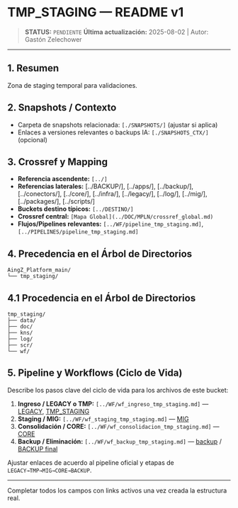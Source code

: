 # TMP_STAGING — README v1

> **STATUS:** `PENDIENTE`
> **Última actualización:** 2025-08-02 | Autor: Gastón Zelechower

---

## 1. Resumen
Zona de staging temporal para validaciones.

## 2. Snapshots / Contexto
- Carpeta de snapshots relacionada: `[./SNAPSHOTS/]` (ajustar si aplica)
- Enlaces a versiones relevantes o backups IA: `[./SNAPSHOTS_CTX/]` (opcional)

## 3. Crossref y Mapping
- **Referencia ascendente:** `[../]`
- **Referencias laterales:** [../BACKUP/], [../apps/], [../backup/], [../conectors/], [../core/], [../infra/], [../legacy/], [../log/], [../mig/], [../packages/], [../scripts/]
- **Buckets destino típicos:** `[../DESTINO/]`
- **Crossref central:** `[Mapa Global](../DOC/MPLN/crossref_global.md)`
- **Flujos/Pipelines relevantes:** `[../WF/pipeline_tmp_staging.md]`, `[../PIPELINES/pipeline_tmp_staging.md]`

## 4. Precedencia en el Árbol de Directorios
```text
AingZ_Platform_main/
└── tmp_staging/
```

## 4.1 Procedencia en el Árbol de Directorios
```text
tmp_staging/
├── data/
├── doc/
├── kns/
├── log/
├── scr/
└── wf/
```

## 5. Pipeline y Workflows (Ciclo de Vida)
Describe los pasos clave del ciclo de vida para los archivos de este bucket:
1. **Ingreso / LEGACY o TMP:** `[../WF/wf_ingreso_tmp_staging.md]` — [LEGACY](../legacy/), [TMP_STAGING](./)
2. **Staging / MIG:** `[../WF/wf_staging_tmp_staging.md]` — [MIG](../mig/)
3. **Consolidación / CORE:** `[../WF/wf_consolidacion_tmp_staging.md]` — [CORE](../core/)
4. **Backup / Eliminación:** `[../WF/wf_backup_tmp_staging.md]` — [backup](../backup/) / [BACKUP final](../BACKUP/)

Ajustar enlaces de acuerdo al pipeline oficial y etapas de `LEGACY→TMP→MIG→CORE→BACKUP`.

---

Completar todos los campos con links activos una vez creada la estructura real.

